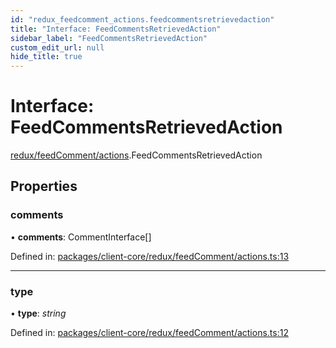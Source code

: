 ```yaml
---
id: "redux_feedcomment_actions.feedcommentsretrievedaction"
title: "Interface: FeedCommentsRetrievedAction"
sidebar_label: "FeedCommentsRetrievedAction"
custom_edit_url: null
hide_title: true
---
```


# Interface: FeedCommentsRetrievedAction

[redux/feedComment/actions](../modules/redux_feedcomment_actions.md).FeedCommentsRetrievedAction

## Properties

### comments

• **comments**: CommentInterface[]

Defined in: [packages/client-core/redux/feedComment/actions.ts:13](https://github.com/xr3ngine/xr3ngine/blob/66a84a950/packages/client-core/redux/feedComment/actions.ts#L13)

___

### type

• **type**: *string*

Defined in: [packages/client-core/redux/feedComment/actions.ts:12](https://github.com/xr3ngine/xr3ngine/blob/66a84a950/packages/client-core/redux/feedComment/actions.ts#L12)
